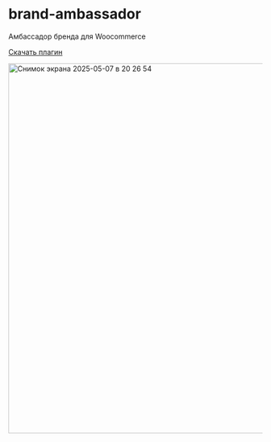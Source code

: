 # brand-ambassador
Амбассадор бренда для Woocommerce

<a href="https://github.com/avs-alexandra/brand-ambassador/releases/download/v1.0.1/brand-ambassador.zip">Скачать плагин</a>


<img width="734" alt="Снимок экрана 2025-05-07 в 20 26 54" src="https://github.com/user-attachments/assets/8368be77-3a82-45ac-932a-a41976aa35d1" />
